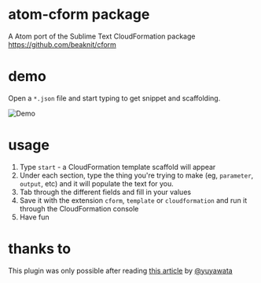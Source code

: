 # atom-cform package

A Atom port of the Sublime Text CloudFormation package https://github.com/beaknit/cform

# demo

Open a ```*.json``` file and start typing to get snippet and scaffolding.

![Demo](http://i.imgur.com/lGQnSrf.gif)

# usage
1. Type ```start``` - a CloudFormation template scaffold will appear
2. Under each section, type the thing you're trying to make (eg, ```parameter```, ```output```, etc) and it will populate the text for you.
3. Tab through the different fields and fill in your values
4. Save it with the extension ```cform```, ```template``` or ```cloudformation``` and run it through the CloudFormation console
5. Have fun

# thanks to
This plugin was only possible after reading [this article](http://dev.classmethod.jp/cloud/aws/atom-settings-for-creating-a-cfn-template/) by [@yuyawata](https://twitter.com/yuyawata)
